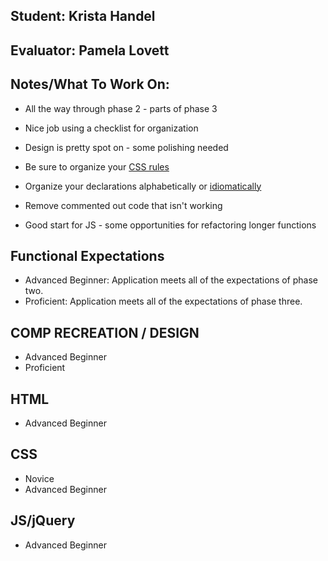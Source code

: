 ## Student: Krista Handel
## Evaluator: Pamela Lovett
## Notes/What To Work On:

- All the way through phase 2 - parts of phase 3
- Nice job using a checklist for organization

- Design is pretty spot on - some polishing needed

- Be sure to organize your [CSS rules](https://smacss.com/book/categorizing)
- Organize your declarations alphabetically or [idiomatically](https://github.com/necolas/idiomatic-css)

- Remove commented out code that isn't working
- Good start for JS - some opportunities for refactoring longer functions

## Functional Expectations

* Advanced Beginner: Application meets all of the expectations of phase two.  
* Proficient: Application meets all of the expectations of phase three.  

## COMP RECREATION / DESIGN

* Advanced Beginner  
* Proficient  

## HTML

* Advanced Beginner  

## CSS

* Novice
* Advanced Beginner    

## JS/jQuery

* Advanced Beginner    
